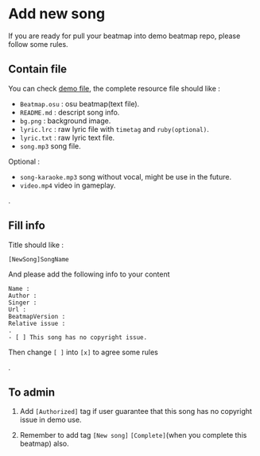 # Add new song

If you are ready for pull your beatmap into demo beatmap repo, please follow some rules.

## Contain file

You can check [demo file](https://github.com/osu-Karaoke/sample-beatmap/tree/master/v1/%E3%82%B7%E3%83%A3%E3%82%A4%E3%83%8B%E3%83%B3%E3%82%B0%E3%82%B9%E3%82%BF%E3%83%BC), the complete resource file should like : 

- `Beatmap.osu` : osu beatmap(text file).
- `README.md` : descript song info.
- `bg.png` : background image.
- `lyric.lrc` : raw lyric file with `timetag` and `ruby(optional)`.
- `lyric.txt` : raw lyric text file.
- `song.mp3` song file.

Optional : 

- `song-karaoke.mp3` song without vocal, might be use in the future.
- `video.mp4` video in gameplay.

.

## Fill info

Title should like : 

```
[NewSong]SongName
```

And please add the following info to your content

```
Name : 
Author : 
Singer : 
Url : 
BeatmapVersion : 
Relative issue : 
.
- [ ] This song has no copyright issue.
```

Then  change `[ ]` into `[x]` to agree some rules

.

## To admin

1. Add `[Authorized]` tag if user guarantee that this song has no copyright issue in demo use.

2. Remember to add tag `[New song]` `[Complete]`(when you complete this beatmap) also.
